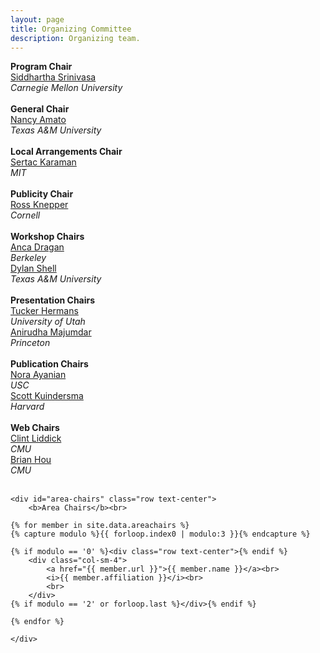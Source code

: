 ```yaml
---
layout: page
title: Organizing Committee
description: Organizing team.
---
```

<div>
    <div class="row text-center">
            <b>Program Chair</b><br>
            <a href="http://www.cs.cmu.edu/~siddh/">Siddhartha Srinivasa</a><br>
            <i>Carnegie Mellon University</i><br>
            <br>
            <b>General Chair</b><br>
            <a href="https://parasol.tamu.edu/~amato/">Nancy Amato</a><br>
            <i>Texas A&M University</i><br>
            <br>
            <b>Local Arrangements Chair</b><br>
            <a href="http://karaman.mit.edu/" >Sertac Karaman</a><br>
            <i>MIT</i><br>
            <br>
            <b>Publicity Chair</b><br>
            <a href="http://www.cs.cornell.edu/~rak/" >Ross Knepper</a><br>
            <i>Cornell</i><br>
            <br>
            <b>Workshop Chairs</b><br>
            <a href="https://people.eecs.berkeley.edu/~anca/">Anca Dragan</a><br>
            <i>Berkeley</i><br>
            <a href="http://robotics.cs.tamu.edu/dshell/">Dylan Shell</a><br>
            <i>Texas A&M University</i><br>
            <br>
            <b>Presentation Chairs</b><br>
            <a href="http://www.cs.utah.edu/~thermans/">Tucker Hermans</a><br>
            <i>University of Utah</i><br>
            <a href="http://web.stanford.edu/~anirudha/">Anirudha Majumdar</a><br>
            <i>Princeton</i><br>
            <br>
            <b>Publication Chairs</b><br>
            <a href="http://www-bcf.usc.edu/~ayanian/">Nora Ayanian</a><br>
            <i>USC</i><br>
            <a href="http://scottk.seas.harvard.edu/">Scott Kuindersma</a><br>
            <i>Harvard</i><br>
            <br>
            <b>Web Chairs</b><br>
            <a href="http://www.clintonliddick.com/">Clint Liddick</a><br>
            <i>CMU</i><br>
            <a href="http://brianhou.com/">Brian Hou</a><br>
            <i>CMU</i><br>
            <br>
    </div>

    <div id="area-chairs" class="row text-center">
        <b>Area Chairs</b><br>

    {% for member in site.data.areachairs %}
    {% capture modulo %}{{ forloop.index0 | modulo:3 }}{% endcapture %}

    {% if modulo == '0' %}<div class="row text-center">{% endif %}
        <div class="col-sm-4">
            <a href="{{ member.url }}">{{ member.name }}</a><br>
            <i>{{ member.affiliation }}</i><br>
            <br>
        </div>
    {% if modulo == '2' or forloop.last %}</div>{% endif %}

    {% endfor %}

    </div>

</div>
